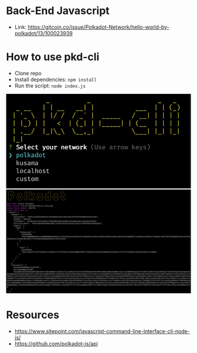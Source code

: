 # Back-End Javascript

- Link: https://gitcoin.co/issue/Polkadot-Network/hello-world-by-polkadot/13/100023939

# How to use pkd-cli

- Clone repo
- Install dependencies: `npm install`
- Run the script: `node index.js`

![init](./docs/init.png "init")
![result](./docs/result.png "result")

# Resources

- https://www.sitepoint.com/javascript-command-line-interface-cli-node-js/
- https://github.com/polkadot-js/api
